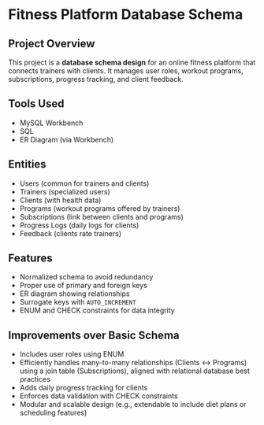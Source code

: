 # Fitness Platform Database Schema

## Project Overview
This project is a **database schema design** for an online fitness platform that connects trainers with clients. It manages user roles, workout programs, subscriptions, progress tracking, and client feedback.

## Tools Used
- MySQL Workbench
- SQL
- ER Diagram (via Workbench)

## Entities
- Users (common for trainers and clients)
- Trainers (specialized users)
- Clients (with health data)
- Programs (workout programs offered by trainers)
- Subscriptions (link between clients and programs)
- Progress Logs (daily logs for clients)
- Feedback (clients rate trainers)

## Features
- Normalized schema to avoid redundancy
- Proper use of primary and foreign keys
- ER diagram showing relationships
- Surrogate keys with `AUTO_INCREMENT`
- ENUM and CHECK constraints for data integrity

## Improvements over Basic Schema
- Includes user roles using ENUM
- Efficiently handles many-to-many relationships (Clients <-> Programs) using a join table (Subscriptions),  aligned with relational database best practices
- Adds daily progress tracking for clients
- Enforces data validation with CHECK constraints
- Modular and scalable design (e.g., extendable to include diet plans or scheduling features)

